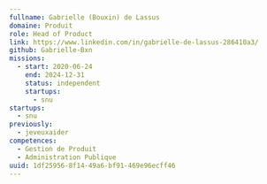 ```yaml
---
fullname: Gabrielle (Bouxin) de Lassus
domaine: Produit
role: Head of Product
link: https://www.linkedin.com/in/gabrielle-de-lassus-286410a3/
github: Gabrielle-Bxn
missions:
  - start: 2020-06-24
    end: 2024-12-31
    status: independent
    startups:
      - snu
startups:
  - snu
previously:
  - jeveuxaider
competences:
  - Gestion de Produit
  - Administration Publique
uuid: 1df25956-8f14-49a6-bf91-469e96ecff46
---
```

